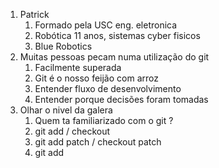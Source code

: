 1. Patrick
   1. Formado pela USC eng. eletronica
   2. Robótica 11 anos, sistemas cyber fisicos
   3. Blue Robotics
2. Muitas pessoas pecam numa utilização do git
   1. Facilmente superada
   2. Git é o nosso feijão com arroz
   3. Entender fluxo de desenvolvimento
   4. Entender porque decisões foram tomadas
3. Olhar o nivel da galera
   1. Quem ta familiarizado com o git ?
   2. git add / checkout
   3. git add patch / checkout patch
   4. git add